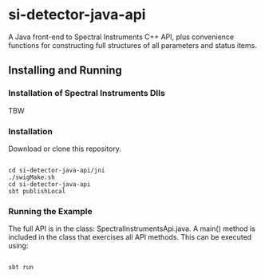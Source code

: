 # si-detector-java-api
A Java front-end to Spectral Instruments C++ API, plus convenience functions for constructing full structures of all
parameters and status items.


Installing and Running
----------------------
### Installation of Spectral Instruments Dlls
TBW

### Installation
Download or clone this repository.
<pre><code>
cd si-detector-java-api/jni
./swigMake.sh
cd si-detector-java-api
sbt publishLocal
</code></pre>

### Running the Example
The full API is in the class: SpectralInstrumentsApi.java.  A main() method is included in the class that exercises all API methods.
This can be executed using:
<pre><code>
sbt run
</code></pre>
